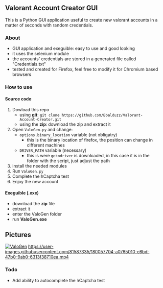 ## Valorant Account Creator GUI
This is a Python GUI application useful to create new valorant accounts in a matter of seconds with random credentials.

### About
- GUI application and exeguible: easy to use and good looking
- it uses the selenium module
- the accounts' credentials are stored in a generated file called "Credentials.txt"
- tested and created for Firefox, feel free to modify it for Chromium based browsers

### How to use
#### Source code
1) Dowload this repo
    - using **git**: `git clone https://github.com/Bbalduzz/Valorant-Account-Creator.git`
    - using the **zip**: download the zip and extract it
2) Open `ValoGen.py` and change:
    - `options.binary_location` variable (not obligatry)
        - this is the binary location of firefox, the position can change in different machines
    - `DRIVER_PATH` variable (necessary)
        - this is were `gekodriver` is downloaded, in this case it is in the folder with the script, just adjust the path
3) install the needed modules
4) Run `ValoGen.py`
5) Complete the hCaptcha test
6) Enjoy the new account

#### Exeguible (.exe)
- download the **zip** file
- extract it
- enter the ValoGen folder
- run **ValoGen.exe**


## Pictures
<a href="https://imgur.com/SwztIJR"><img src="https://i.imgur.com/SwztIJR.png" title="ValoGen" /></a>
https://user-images.githubusercontent.com/81587335/180057704-a0765010-e8bd-47b0-9ab0-6313f38710ea.mp4


### Todo
- Add ability to autocomplete the hCaptcha test
